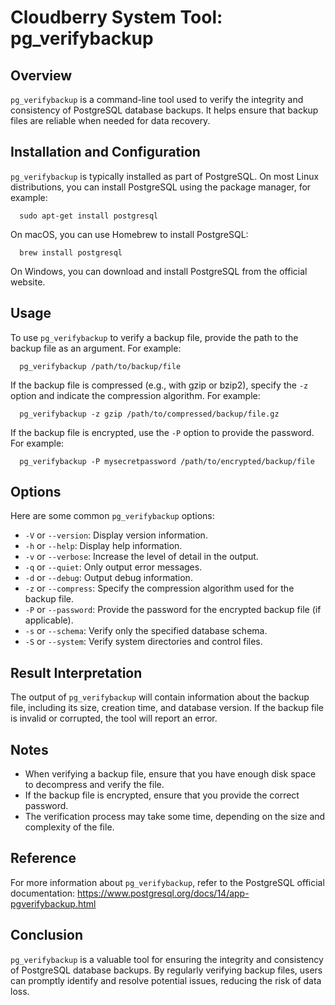 # Cloudberry System Tool: pg_verifybackup

## Overview

`pg_verifybackup` is a command-line tool used to verify the integrity and consistency of PostgreSQL database backups. It helps ensure that backup files are reliable when needed for data recovery.

## Installation and Configuration

`pg_verifybackup` is typically installed as part of PostgreSQL. On most Linux distributions, you can install PostgreSQL using the package manager, for example:

```
  sudo apt-get install postgresql
```

On macOS, you can use Homebrew to install PostgreSQL:

```
  brew install postgresql
```

On Windows, you can download and install PostgreSQL from the official website.

## Usage

To use `pg_verifybackup` to verify a backup file, provide the path to the backup file as an argument. For example:

```
  pg_verifybackup /path/to/backup/file
```

If the backup file is compressed (e.g., with gzip or bzip2), specify the `-z` option and indicate the compression algorithm. For example:

```
  pg_verifybackup -z gzip /path/to/compressed/backup/file.gz
```

If the backup file is encrypted, use the `-P` option to provide the password. For example:

```
  pg_verifybackup -P mysecretpassword /path/to/encrypted/backup/file
```

## Options

Here are some common `pg_verifybackup` options:

- `-V` or `--version`: Display version information.
- `-h` or `--help`: Display help information.
- `-v` or `--verbose`: Increase the level of detail in the output.
- `-q` or `--quiet`: Only output error messages.
- `-d` or `--debug`: Output debug information.
- `-z` or `--compress`: Specify the compression algorithm used for the backup file.
- `-P` or `--password`: Provide the password for the encrypted backup file (if applicable).
- `-s` or `--schema`: Verify only the specified database schema.
- `-S` or `--system`: Verify system directories and control files.

## Result Interpretation

The output of `pg_verifybackup` will contain information about the backup file, including its size, creation time, and database version. If the backup file is invalid or corrupted, the tool will report an error.

## Notes

- When verifying a backup file, ensure that you have enough disk space to decompress and verify the file.
- If the backup file is encrypted, ensure that you provide the correct password.
- The verification process may take some time, depending on the size and complexity of the file.

## Reference

For more information about `pg_verifybackup`, refer to the PostgreSQL official documentation: https://www.postgresql.org/docs/14/app-pgverifybackup.html

## Conclusion

`pg_verifybackup` is a valuable tool for ensuring the integrity and consistency of PostgreSQL database backups. By regularly verifying backup files, users can promptly identify and resolve potential issues, reducing the risk of data loss.